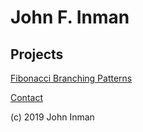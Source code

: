 # John F. Inman

## Projects

[Fibonacci Branching Patterns](./fibonacci.md)

[Contact](./contact.md)

(c) 2019 John Inman

